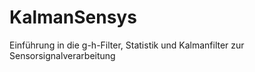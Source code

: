# KalmanSensys
Einführung in die g-h-Filter, Statistik und Kalmanfilter zur Sensorsignalverarbeitung
